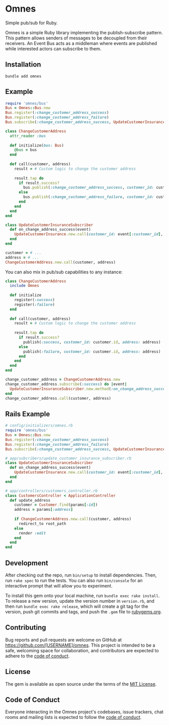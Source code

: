 # Omnes

Simple pub/sub for Ruby.

Omnes is a simple Ruby library implementing the publish-subscribe pattern. This
pattern allows senders of messages to be decoupled from their receivers. An
Event Bus acts as a middleman where events are published while interested
actors can subscribe to them.

## Installation

`bundle add omnes`

## Example

```ruby
require 'omnes/bus'
Bus = Omnes::Bus.new
Bus.register(:change_customer_address_success)
Bus.register(:change_customer_address_failure)
Bus.subscribe(:change_customer_address_success, UpdateCustomerInsuranceSubscriber.new.method(:on_change_address_success))

class ChangeCustomerAddress
  attr_reader :bus
  
  def initialize(bus: Bus)
    @bus = bus
  end
  
  def call(customer, address)
    result = # Custom logic to change the customer address
    
    result.tap do
      if result.success?
        bus.publish(:change_customer_address_success, customer_id: customer.id, address: address)
      else
        bus.publish(:change_customer_address_failure, customer_id: customer.id, address: address)
      end
    end
  end
end

class UpdateCustomerInsuranceSubscriber
  def on_change_address_success(event)
    UpdateCustomerInsurance.new.call(customer_id: event[:customer_id], address: event[:address])
  end
end

customer = # ...
address = # ...
ChangeCustomerAddress.new.call(customer, address)
```

You can also mix in pub/sub capabilities to any instance:


```ruby
class ChangeCustomerAddress
  include Omnes
  
  def initialize
    register(:success)
    register(:failure)
  end
  
  def call(customer, address)
    result = # Custom logic to change the customer address
    
    result.tap do
      if result.success?
        publish(:success, customer_id: customer.id, address: address)
      else
        publish(:failure, customer_id: customer.id, address: address)
      end
    end
  end
end

change_customer_address = ChangeCustomerAddress.new
change_customer_address.subscribe(:success) do |event|
  UpdateCustomerInsuranceSubscriber.new.method(:on_change_address_success)
end
change_customer_address.call(customer, address)
```

## Rails Example
```ruby
# config/initializers/omnes.rb
require 'omnes/bus'
Bus = Omnes::Bus.new
Bus.register(:change_customer_address_success)
Bus.register(:change_customer_address_failure)
Bus.subscribe(:change_customer_address_success, UpdateCustomerInsuranceSubscriber.new.method(:on_change_address_success))

# app/subcribers/update_customer_insurance_subscriber.rb
class UpdateCustomerInsuranceSubscriber
  def on_change_address_success(event)
    UpdateCustomerInsurance.new.call(customer_id: event[:customer_id], address: event[:address])
  end
end

# app/controllers/customers_controller.rb
class CustomersController < ApplicationController
  def update_address
    customer = Customer.find(params[:id])
    address = params[:address]
    
    if ChangeCustomerAddress.new.call(customer, address)
      redirect_to root_path
    else
      render :edit
    end
  end
end
```



## Development

After checking out the repo, run `bin/setup` to install dependencies. Then, run `rake spec` to run the tests. You can also run `bin/console` for an interactive prompt that will allow you to experiment.

To install this gem onto your local machine, run `bundle exec rake install`. To release a new version, update the version number in `version.rb`, and then run `bundle exec rake release`, which will create a git tag for the version, push git commits and tags, and push the `.gem` file to [rubygems.org](https://rubygems.org).

## Contributing

Bug reports and pull requests are welcome on GitHub at https://github.com/[USERNAME]/omnes. This project is intended to be a safe, welcoming space for collaboration, and contributors are expected to adhere to the [code of conduct](https://github.com/[USERNAME]/omnes/blob/master/CODE_OF_CONDUCT.md).


## License

The gem is available as open source under the terms of the [MIT License](https://opensource.org/licenses/MIT).

## Code of Conduct

Everyone interacting in the Omnes project's codebases, issue trackers, chat rooms and mailing lists is expected to follow the [code of conduct](https://github.com/[USERNAME]/omnes/blob/master/CODE_OF_CONDUCT.md).
